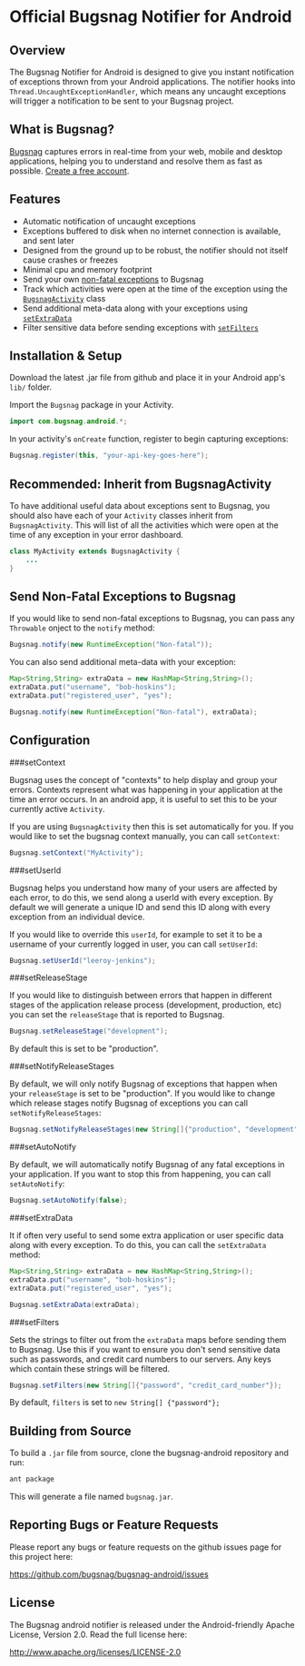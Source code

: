 Official Bugsnag Notifier for Android
=====================================


Overview
--------

The Bugsnag Notifier for Android is designed to give you
instant notification of exceptions thrown from your Android applications. 
The notifier hooks into `Thread.UncaughtExceptionHandler`, which means any 
uncaught exceptions will trigger a notification to be sent to your Bugsnag
project.


What is Bugsnag?
----------------

[Bugsnag](http://bugsnag.com) captures errors in real-time from your web, 
mobile and desktop applications, helping you to understand and resolve them 
as fast as possible. [Create a free account](http://bugsnag.com).


Features
--------

-   Automatic notification of uncaught exceptions
-   Exceptions buffered to disk when no internet connection is available, and 
    sent later
-   Designed from the ground up to be robust, the notifier should not itself 
    cause crashes or freezes
-   Minimal cpu and memory footprint
-   Send your own [non-fatal exceptions](#send-non-fatal-exceptions-to-bugsnag)
    to Bugsnag
-   Track which activities were open at the time of the exception using the 
    [`BugsnagActivity`](#recommended-inherit-from-bugsnagactivity) class
-   Send additional meta-data along with your exceptions using 
    [`setExtraData`](#setextradata)
-   Filter sensitive data before sending exceptions with
    [`setFilters`](#setfilters)


Installation & Setup
--------------------

Download the latest .jar file from github and place it in your Android app's
`lib/` folder.

Import the `Bugsnag` package in your Activity.

```java
import com.bugsnag.android.*;
```

In your activity's `onCreate` function, register to begin capturing exceptions:
```java
Bugsnag.register(this, "your-api-key-goes-here");
```


Recommended: Inherit from BugsnagActivity
-----------------------------------------

To have additional useful data about exceptions sent to Bugsnag, you should
also have each of your `Activity` classes inherit from `BugsnagActivity`.
This will list of all the activities which were open at the time of
any exception in your error dashboard.

```java
class MyActivity extends BugsnagActivity {
    ...
}
```


Send Non-Fatal Exceptions to Bugsnag
------------------------------------

If you would like to send non-fatal exceptions to Bugsnag, you can pass any
`Throwable` onject to the `notify` method:

```java
Bugsnag.notify(new RuntimeException("Non-fatal"));
```

You can also send additional meta-data with your exception:

```java
Map<String,String> extraData = new HashMap<String,String>();
extraData.put("username", "bob-hoskins");
extraData.put("registered_user", "yes");

Bugsnag.notify(new RuntimeException("Non-fatal"), extraData);
```


Configuration
-------------

###setContext

Bugsnag uses the concept of "contexts" to help display and group your
errors. Contexts represent what was happening in your application at the
time an error occurs. In an android app, it is useful to set this to be 
your currently active `Activity`.
    
If you are using `BugsnagActivity` then this is set automatically for you.
If you would like to set the bugsnag context manually, you can call 
`setContext`:

```java
Bugsnag.setContext("MyActivity");
```

###setUserId

Bugsnag helps you understand how many of your users are affected by each
error, to do this, we send along a userId with every exception. By default
we will generate a unique ID and send this ID along with every exception 
from an individual device.
    
If you would like to override this `userId`, for example to set it to be a
username of your currently logged in user, you can call `setUserId`:

```java
Bugsnag.setUserId("leeroy-jenkins");
```

###setReleaseStage

If you would like to distinguish between errors that happen in different
stages of the application release process (development, production, etc)
you can set the `releaseStage` that is reported to Bugsnag.

```java
Bugsnag.setReleaseStage("development");
```
    
By default this is set to be "production".

###setNotifyReleaseStages

By default, we will only notify Bugsnag of exceptions that happen when 
your `releaseStage` is set to be "production". If you would like to 
change which release stages notify Bugsnag of exceptions you can
call `setNotifyReleaseStages`:
    
```java
Bugsnag.setNotifyReleaseStages(new String[]{"production", "development"});
```

###setAutoNotify

By default, we will automatically notify Bugsnag of any fatal exceptions
in your application. If you want to stop this from happening, you can call
`setAutoNotify`:
    
```java
Bugsnag.setAutoNotify(false);
```

###setExtraData

It if often very useful to send some extra application or user specific 
data along with every exception. To do this, you can call the
`setExtraData` method:
    
```java
Map<String,String> extraData = new HashMap<String,String>();
extraData.put("username", "bob-hoskins");
extraData.put("registered_user", "yes");

Bugsnag.setExtraData(extraData);
```

###setFilters

Sets the strings to filter out from the `extraData` maps before sending
them to Bugsnag. Use this if you want to ensure you don't send 
sensitive data such as passwords, and credit card numbers to our 
servers. Any keys which contain these strings will be filtered.

```java
Bugsnag.setFilters(new String[]{"password", "credit_card_number"});
```

By default, `filters` is set to `new String[] {"password"};`


Building from Source
--------------------

To build a `.jar` file from source, clone the bugsnag-android repository 
and run:

```bash
ant package
```

This will generate a file named `bugsnag.jar`.


Reporting Bugs or Feature Requests
----------------------------------

Please report any bugs or feature requests on the github issues page for this
project here:

<https://github.com/bugsnag/bugsnag-android/issues>


License
-------

The Bugsnag android notifier is released under the Android-friendly
Apache License, Version 2.0. Read the full license here:

<http://www.apache.org/licenses/LICENSE-2.0>